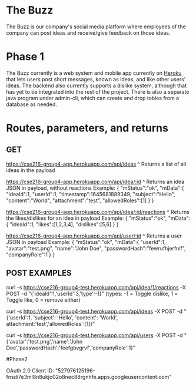 # The Buzz
The Buzz is our company's social media platform where employees of the company can post ideas and receive/give feedback on those ideas.

# Phase 1
The Buzz currently is a web system and mobile app currently on [Heroku](https://cse216-group4-app.herokuapp.com/) that lets users post short messages, known as ideas, and like other users' ideas.
The backend also currently supports a dislike system, although that has yet to be integrated into the rest of the project.
There is also a separate java program under admin-cli, which can create and drop tables from a database as needed.

# Routes, parameters, and returns
## GET
https://cse216-group4-app.herokuapp.com/api/ideas
^ Returns a list of all ideas in the payload

https://cse216-group4-app.herokuapp.com/api/idea/:id
^ Returns an idea JSON in payload, without reactions
Example:
{
    "mStatus":"ok",
    "mData":{
        "ideaId":1,
        "userId":1,
        "timestamp":1645681889349,
        "subject":"Hello",
        "content":"World",
        "attachment":"test",
        "allowedRoles":[1]
    }
}

https://cse216-group4-app.herokuapp.com/api/idea/:id/reactions
^ Returns the likes/dislikes for an idea in payload
Example:
{
    "mStatus":"ok",
    "mData":{
        "ideaId":1,
        "likes":[1,2,3,4],
        "dislikes":[5,6]
    }
}

https://cse216-group4-app.herokuapp.com/api/user/:id
^ Returns a user JSON in payload
Example:
{
    "mStatus":"ok",
    "mData":{
        "userId":1,
        "avatar":"test.png",
        "name":"John Doe",
        "passwordHash":"fewrufhjerfnif",
        "companyRole":1
    }
}

## POST EXAMPLES
curl -s https://cse216-group4-test.herokuapp.com/api/idea/1/reactions -X POST -d "{'ideaId':1,'userId':3,'type':-1}" (types: -1 = Toggle dislike, 1 = Toggle like, 0 = remove either)



curl -s https://cse216-group4-test.herokuapp.com/api/ideas -X POST -d "{'userId':1, 'subject': 'Hello', 'content': 'World', attachment:'test','allowedRoles':[1]}"

curl -s https://cse216-group4-test.herokuapp.com/api/users -X POST -d "{'avatar':'test.png','name':'John Doe','passwordHash':'feefgbvgrvf','companyRole':1}"


#Phase2

OAuth 2.0 Client ID: "527976125196-fnsdi7e3ml8n8ukjo02o8nec88rgnhfe.apps.googleusercontent.com"